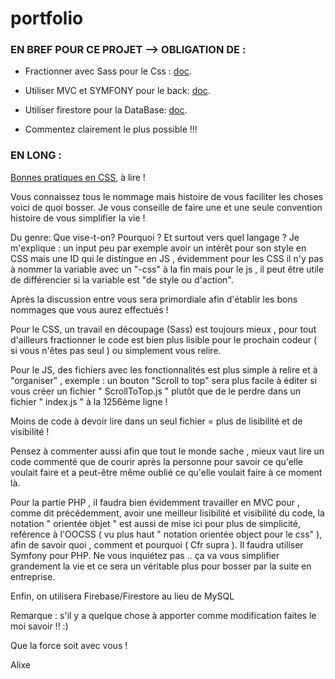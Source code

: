 # portfolio

### EN BREF POUR CE PROJET --> OBLIGATION DE :

  - Fractionner avec Sass pour le Css : [doc](https://sass-lang.com/).

  - Utiliser MVC et SYMFONY pour le back: [doc](http://knpbundles.com/).
    
  - Utiliser firestore pour la DataBase: [doc](https://firebase.google.com/docs/firestore/).
    
  - Commentez clairement le plus possible !!!
    

### EN LONG :   

[Bonnes pratiques en CSS](https://www.alsacreations.com/article/lire/1641-BonnespratiquesenCSSBEMetOOCSS.html), à lire !


Vous connaissez tous le nommage mais histoire de vous faciliter les choses voici de quoi bosser. Je vous conseille de faire une et une seule convention histoire de vous simplifier la vie !

Du genre: Que vise-t-on? Pourquoi ? Et surtout vers quel langage ? Je m'explique : un input peu par exemple avoir un intérêt pour son style en CSS mais une ID qui le distingue en JS , évidemment pour les CSS il n'y pas à nommer la variable avec un "-css" à la fin mais pour le js , il peut être utile de différencier si la variable est "de style ou d'action".

Après la discussion entre vous sera primordiale afin d'établir les bons nommages que vous aurez effectués !

Pour le CSS, un travail en découpage (Sass) est toujours mieux , pour tout d'ailleurs fractionner le code est bien plus lisible pour le prochain codeur ( si vous n'êtes pas seul ) ou simplement vous relire.

Pour le JS, des fichiers avec les fonctionnalités est plus simple à relire et à "organiser" , exemple : un bouton "Scroll to top" sera plus facile à éditer si vous créer un fichier " ScrollToTop.js " plutôt que de le perdre dans un fichier " index.js " à la 1256ème ligne !

Moins de code à devoir lire dans un seul fichier = plus de lisibilité et de visibilité !

Pensez à commenter aussi afin que tout le monde sache , mieux vaut lire un code commenté que de courir après la personne pour savoir ce qu'elle voulait faire et a peut-être même oublié ce qu'elle voulait faire à ce moment là.

Pour la partie PHP , il faudra bien évidemment travailler en MVC pour , comme dit précédemment, avoir une meilleur lisibilité et visibilité du code,
la notation " orientée objet " est aussi de mise ici pour plus de simplicité, reférence à l'OOCSS ( vu plus haut " notation orientée object pour le css" ), afin de savoir quoi , comment et pourquoi ( Cfr supra ).
Il faudra utiliser Symfony pour PHP. Ne vous inquiétez pas .. ça va vous simplifier grandement la vie et ce sera un véritable plus pour bosser par la suite en entreprise.

Enfin, on utilisera Firebase/Firestore au lieu de MySQL

Remarque : s'il y a quelque chose à apporter comme modification faites le moi savoir !! :)


Que la force soit avec vous !

Alixe
